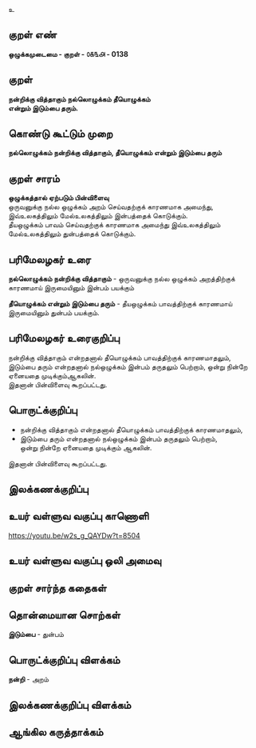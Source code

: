 உ

## குறள் எண் 

**ஒழுக்கமுடைமை - குறள் - ௦௧௩௮ - 0138**  

## குறள் 

**நன்றிக்கு வித்தாகும் நல்லொழுக்கம் தீயொழுக்கம்  
என்றும் இடும்பை தரும்.** 

## கொண்டு கூட்டும் முறை

**நல்லொழுக்கம் நன்றிக்கு வித்தாகும், தீயொழுக்கம் என்றும் இடும்பை தரும்**

## குறள் சாரம் 

**ஒழுக்கத்தால் ஏற்படும் பின்விளைவு**  
ஒருவனுக்கு நல்ல ஒழுக்கம் அறம் செய்வதற்குக் காரணமாக அமைந்து, இவ்உலகத்திலும் மேல்உலகத்திலும் இன்பத்தைக் கொடுக்கும்.  
தீயஒழுக்கம் பாவம் செய்வதற்குக் காரணமாக அமைந்து இவ்உலகத்திலும் மேல்உலகத்திலும் துன்பத்தைக் கொடுக்கும்.  

## பரிமேலழகர் உரை

**நல்லொழுக்கம் நன்றிக்கு வித்தாகும்** -  ஒருவனுக்கு நல்ல ஒழுக்கம் அறத்திற்குக் காரணமாய் இருமையினும் இன்பம் பயக்கும்  

**தீயொழுக்கம் என்றும் இடும்பை தரும்** - தீயஒழுக்கம் பாவத்திற்குக் காரணமாய் இருமையினும் துன்பம் பயக்கும்.   

## பரிமேலழகர் உரைகுறிப்பு   

நன்றிக்கு வித்தாகும் என்றதனால் தீயொழுக்கம் பாவத்திற்குக் காரணமாதலும், இடும்பை தரும் என்றதனால் நல்ஒழுக்கம் இன்பம் தருதலும் பெற்றாம், ஒன்று நின்றே ஏனையதை முடிக்கும்ஆகலின்.  
இதனான் பின்விளைவு கூறப்பட்டது.  

## பொருட்க்குறிப்பு 

* நன்றிக்கு வித்தாகும் என்றதனால் தீயொழுக்கம் பாவத்திற்குக் காரணமாதலும்,  
 * இடும்பை தரும் என்றதனால் நல்ஒழுக்கம் இன்பம் தருதலும் பெற்றாம்,  
 ஒன்று நின்றே ஏனையதை முடிக்கும் ஆகலின். 
 
இதனான் பின்விளைவு கூறப்பட்டது. 

## இலக்கணக்குறிப்பு  


## உயர் வள்ளுவ வகுப்பு காணொளி

https://youtu.be/w2s_g_QAYDw?t=8504

## உயர் வள்ளுவ வகுப்பு ஒலி அமைவு 

 
## குறள் சார்ந்த கதைகள் 


## தொன்மையான சொற்கள்

**இடும்பை** - துன்பம்   

## பொருட்க்குறிப்பு விளக்கம்

**நன்றி** - அறம்   

## இலக்கணக்குறிப்பு விளக்கம்


## ஆங்கில கருத்தாக்கம் 


